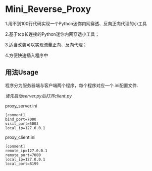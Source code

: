 # Mini_Reverse_Proxy

1.用不到100行代码实现一个Python迷你内网穿透、反向正向代理的小工具

2.基于tcp长连接的Python迷你内网穿透小工具；

3.适当改装可以实现流量正向、反向代理；

4.方便快速插入程序中

## 用法Usage

程序分为服务器端与客户端两个程序，每个程序对应一个.ini配置文件.


*请先启动server.py后打开client.py*


proxy_server.ini
```
[comment]
bind_port=7000
visit_port=5003
local_ip=127.0.0.1
```

proxy_client.ini
```
[comment]
remote_ip=127.0.0.1
remote_port=7000
local_ip=127.0.0.1
local_port=8199
```

